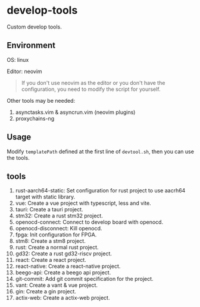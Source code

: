 # develop-tools

Custom develop tools.

## Environment

OS: linux

Editor: neovim

> If you don't use neovim as the editor or you don't have the configuration, you need to modify the script for yourself.

Other tools may be needed:

1. asynctasks.vim & asyncrun.vim (neovim plugins)
2. proxychains-ng

## Usage

Modify `templatePath` defined at the first line of `devtool.sh`, then you can use the tools.

## tools

1.  rust-aarch64-static: Set configuration for rust project to use aacrh64 target with static library.
2.  vue: Create a vue project with typescript, less and vite.
3.  tauri: Create a tauri project.
4.  stm32: Create a rust stm32 project.
5.  openocd-connect: Connect to develop board with openocd.
6.  openocd-disconnect: Kill openocd.
7.  fpga: Init configuration for FPGA.
8.  stm8: Create a stm8 project.
9.  rust: Create a normal rust project.
10. gd32: Create a rust gd32-riscv project.
11. react: Create a react project.
12. react-native: Create a react-native project.
13. beego-api: Create a beego api project.
14. git-commit: Add git commit specification for the project.
15. vant: Create a vant & vue project.
16. gin: Create a gin project.
17. actix-web: Create a actix-web project.
